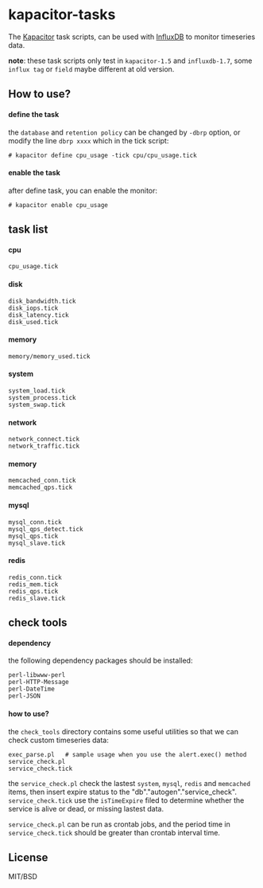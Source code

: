 # kapacitor-tasks

The [Kapacitor](https://docs.influxdata.com/kapacitor/v1.5/) task scripts, can be used with [InfluxDB](https://docs.influxdata.com/influxdb/v1.7/) to monitor timeseries data.

**note**: these task scripts only test in `kapacitor-1.5` and `influxdb-1.7`, some `influx tag` or `field` maybe different at old version. 

## How to use?

#### define the task

the `database` and `retention policy` can be changed by `-dbrp` option, or modify the line `dbrp xxxx` which in the tick script:
```
# kapacitor define cpu_usage -tick cpu/cpu_usage.tick
```

#### enable the task
after define task, you can enable the monitor:
```
# kapacitor enable cpu_usage
```

## task list

#### cpu
```
cpu_usage.tick
```
#### disk
```
disk_bandwidth.tick
disk_iops.tick
disk_latency.tick
disk_used.tick
```
#### memory
```
memory/memory_used.tick
```
#### system
```
system_load.tick
system_process.tick
system_swap.tick
```
#### network
```
network_connect.tick
network_traffic.tick
```
#### memory
```
memcached_conn.tick
memcached_qps.tick
```
#### mysql
```
mysql_conn.tick
mysql_qps_detect.tick
mysql_qps.tick
mysql_slave.tick
```
#### redis
```
redis_conn.tick
redis_mem.tick
redis_qps.tick
redis_slave.tick
```

## check tools

#### dependency

the following dependency packages should be installed:
```
perl-libwww-perl
perl-HTTP-Message
perl-DateTime
perl-JSON
```

#### how to use?

the `check_tools` directory contains some useful utilities so that we can check custom timeseries data:
```
exec_parse.pl   # sample usage when you use the alert.exec() method
service_check.pl  
service_check.tick
```
the `service_check.pl` check the lastest `system`, `mysql`, `redis` and `memcached` items, then insert expire status to the "db"."autogen"."service_check". `service_check.tick` use the `isTimeExpire` filed to determine whether the service is alive or dead, or missing lastest data.

`service_check.pl` can be run as crontab jobs, and the period time in `service_check.tick` should be greater than crontab interval time.

## License

MIT/BSD
